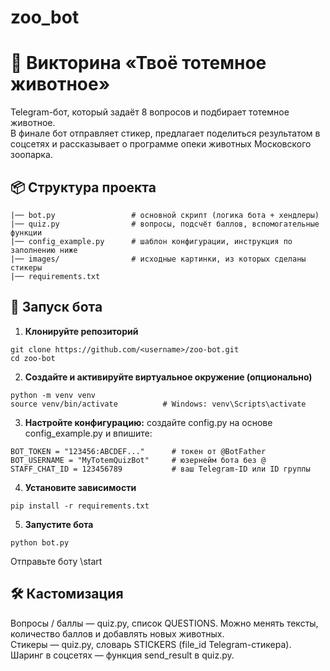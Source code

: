 # zoo_bot
# 🐾 Викторина «Твоё тотемное животное»
Telegram-бот, который задаёт 8 вопросов и подбирает тотемное животное.  
В финале бот отправляет стикер, предлагает поделиться результатом в соцсетях и рассказывает о программе опеки животных Московского зоопарка.



## 📦 Структура проекта
```
|── bot.py                 # основной скрипт (логика бота + хендлеры)
|── quiz.py                # вопросы, подсчёт баллов, вспомогательные функции
|── config_example.py      # шаблон конфигурации, инструкция по заполнению ниже
|── images/                # исходные картинки, из которых сделаны стикеры
|── requirements.txt
```


## 🚀 Запуск бота

1. **Клонируйте репозиторий**
```
git clone https://github.com/<username>/zoo-bot.git
cd zoo-bot
```
2. **Создайте и активируйте виртуальное окружение (опционально)**
```
python -m venv venv
source venv/bin/activate          # Windows: venv\Scripts\activate
```
3. **Настройте конфигурацию:**
cоздайте config.py на основе config_example.py и впишите:
```
BOT_TOKEN = "123456:ABCDEF..."      # токен от @BotFather
BOT_USERNAME = "MyTotemQuizBot"     # юзернейм бота без @
STAFF_CHAT_ID = 123456789           # ваш Telegram-ID или ID группы
```
4. **Установите зависимости**
```
pip install -r requirements.txt
```
5. **Запустите бота**
```
python bot.py
```
Отправьте боту \start

## 🛠️ Кастомизация
Вопросы / баллы — quiz.py, список QUESTIONS. Можно менять тексты, количество баллов и добавлять новых животных.  
Стикеры — quiz.py, словарь STICKERS (file_id Telegram-стикера).  
Шаринг в соцсетях — функция send_result в quiz.py.  

